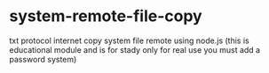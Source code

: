 # system-remote-file-copy
txt protocol internet copy system file remote using node.js
(this is educational module and is for stady only for real use you must add a password system)
